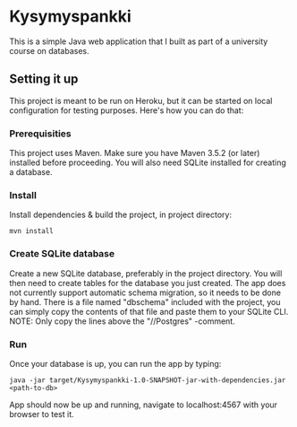 # Kysymyspankki
This is a simple Java web application that I built as part of a university course on databases.

## Setting it up
This project is meant to be run on Heroku, but it can be started on local configuration for testing purposes.
Here's how you can do that:

### Prerequisities
This project uses Maven. Make sure you have Maven 3.5.2 (or later) installed before proceeding.
You will also need SQLite installed for creating a database.

### Install
Install dependencies & build the project, in project directory:
```
mvn install
```
### Create SQLite database
Create a new SQLite database, preferably in the project directory. 
You will then need to create tables for the database you just created. The app does not currently support automatic schema migration, so it needs to be done by hand. There is a file named "dbschema" included with the project, you can simply copy the contents of that file and paste them to your SQLite CLI. NOTE: Only copy the lines above the "//Postgres" -comment.

### Run
Once your database is up, you can run the app by typing:
```
java -jar target/Kysymyspankki-1.0-SNAPSHOT-jar-with-dependencies.jar <path-to-db>
```

App should now be up and running, navigate to localhost:4567 with your browser to test it.
